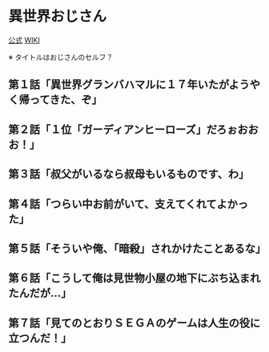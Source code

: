 # 異世界おじさん

[公式](https://isekaiojisan.com/) 
[WIKI](https://ja.wikipedia.org/wiki/%E7%95%B0%E4%B8%96%E7%95%8C%E3%81%8A%E3%81%98%E3%81%95%E3%82%93) 

※ タイトルはおじさんのセルフ？

## 第１話「異世界グランバハマルに１７年いたがようやく帰ってきた、ぞ」

## 第２話「１位「ガーディアンヒーローズ」だろぉおおお！」

## 第３話「叔父がいるなら叔母もいるものです、わ」

## 第４話「つらい中お前がいて、支えてくれてよかった」

## 第５話「そういや俺、「暗殺」されかけたことあるな」

## 第６話「こうして俺は見世物小屋の地下にぶち込まれたんだが…」

## 第７話「見てのとおりＳＥＧＡのゲームは人生の役に立つんだ！」
